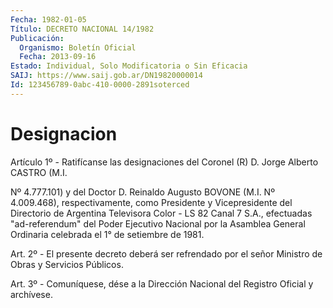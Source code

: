 ```yaml
---
Fecha: 1982-01-05
Título: DECRETO NACIONAL 14/1982
Publicación:
  Organismo: Boletín Oficial
  Fecha: 2013-09-16
Estado: Individual, Solo Modificatoria o Sin Eficacia
SAIJ: https://www.saij.gob.ar/DN19820000014
Id: 123456789-0abc-410-0000-2891soterced
---
```

# Designacion

<a id="1"></a>
Artículo 1º - Ratifícanse las designaciones del Coronel (R) D. Jorge Alberto CASTRO (M.I.

Nº 4.777.101) y del Doctor D. Reinaldo Augusto BOVONE (M.I. Nº 4.009.468), respectivamente, como Presidente y Vicepresidente del Directorio de Argentina Televisora Color - LS 82 Canal 7 S.A., efectuadas "ad-referendum" del Poder Ejecutivo Nacional por la Asamblea General Ordinaria celebrada el 1° de setiembre de 1981.

<a id="2"></a>
Art. 2º - El presente decreto deberá ser refrendado por el señor Ministro de Obras y Servicios Públicos.

<a id="3"></a>
Art. 3º - Comuníquese, dése a la Dirección Nacional del Registro Oficial y archívese.